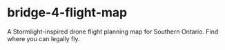 # bridge-4-flight-map
A Stormlight-inspired drone flight planning map for Southern Ontario. Find where you can legally fly.
